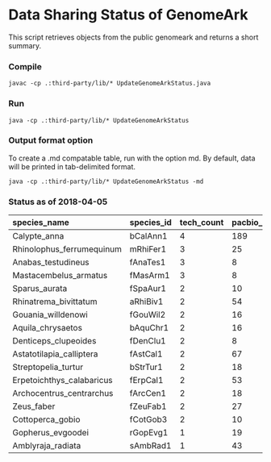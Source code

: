 # Data Sharing Status of GenomeArk

This script retrieves objects from the public genomeark and returns a short summary.

### Compile
```
javac -cp .:third-party/lib/* UpdateGenomeArkStatus.java
```

### Run
```
java -cp .:third-party/lib/* UpdateGenomeArkStatus
```

### Output format option
To create a .md compatable table, run with the option md.
By default, data will be printed in tab-delimited format.
```
java -cp .:third-party/lib/* UpdateGenomeArkStatus -md
```

### Status as of 2018-04-05

| species_name	| species_id	| tech_count	| pacbio_subreads	| pacbio_scrubs	| 10x	| bionano_tgh	| bionano_dls	| bionano_bnx	| bionano_cmap	| hic |
| :---------- | :---------- | :---------- | :---------- | :---------- | :----- | :----- | :----- | :----- | :----- | :----- |
| Calypte_anna	| bCalAnn1	| 4	| 189	| 0	| 1	| O	| O	| O	| O	| arima |
| Rhinolophus_ferrumequinum	| mRhiFer1	| 3	| 25	| 25	| 12	| O	| X	| O	| O	| phase |
| Anabas_testudineus	| fAnaTes1	| 3	| 8	| 0	| 4	| O	| X	| O	| O	| arima |
| Mastacembelus_armatus	| fMasArm1	| 3	| 8	| 0	| 4	| O	| X	| O	| O	| arima |
| Sparus_aurata	| fSpaAur1	| 2	| 10	| 0	| 12	| X	| X	| X	| X	|  |
| Rhinatrema_bivittatum	| aRhiBiv1	| 2	| 54	| 0	| 12	| O	| X	| O	| O	|  |
| Gouania_willdenowi	| fGouWil2	| 2	| 16	| 0	| 4	| O	| X	| O	| O	|  |
| Aquila_chrysaetos	| bAquChr1	| 2	| 16	| 0	| 12	| X	| X	| X	| X	|  |
| Denticeps_clupeoides	| fDenClu1	| 2	| 8	| 0	| 4	| X	| X	| X	| X	|  |
| Astatotilapia_calliptera	| fAstCal1	| 2	| 67	| 0	| 4	| X	| X	| O	| O	|  |
| Streptopelia_turtur	| bStrTur1	| 2	| 18	| 0	| 12	| X	| X	| X	| X	|  |
| Erpetoichthys_calabaricus	| fErpCal1	| 2	| 53	| 0	| 8	| X	| X	| X	| X	|  |
| Archocentrus_centrarchus	| fArcCen1	| 2	| 18	| 0	| 0	| X	| X	| X	| X	| phase |
| Zeus_faber	| fZeuFab1	| 2	| 27	| 0	| 4	| X	| X	| X	| X	|  |
| Cottoperca_gobio	| fCotGob3	| 2	| 10	| 0	| 4	| O	| X	| O	| O	|  |
| Gopherus_evgoodei	| rGopEvg1	| 1	| 19	| 19	| 0	| X	| X	| X	| X	|  |
| Amblyraja_radiata	| sAmbRad1	| 1	| 43	| 42	| 0	| O	| X	| O	| X	|  |

